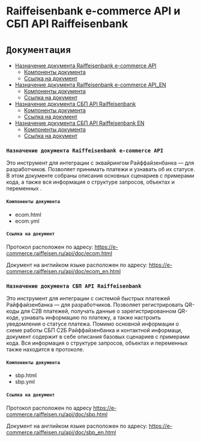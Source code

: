 # Raiffeisenbank e-commerce API и СБП API Raiffeisenbank

#  `Документация`

* [Назначение документа Raiffeisenbank e-commerce API](#Назначение-документа-Raiffeisenbank-e-commerce-API)
    * [Компоненты документа](#Компоненты-документа)
    * [Ссылка на документ](#Ссылка-на-документ)
* [Назначение документа Raiffeisenbank e-commerce API_EN](#Назначение-документа-Raiffeisenbank-e-commerce-API_EN)
    * [Компоненты документа](#Компоненты-документа)
    * [Ссылка на документ](#Ссылка-на-документ)
* [Назначение документа СБП API Raiffeisenbank](#Назначение-документа-СБП-API-Raiffeisenbank)
    * [Компоненты документа](#Компоненты-документа)
    * [Ссылка на документ](#Ссылка-на-документ)
* [Назначение документа СБП API Raiffeisenbank EN](#Назначение-документа-СБП-API-Raiffeisenbank_EN)
    * [Компоненты документа](#Компоненты-документа)
    * [Ссылка на документ](#Ссылка-на-документ)
    
### `Назначение документа Raiffeisenbank e-commerce API`    
Это инструмент для интеграции с эквайрингом Райффайзенбанка — для разработчиков. Позволяет принимать платежи и узнавать об их статусе. В этом документе собраны описания основных сценариев с примерами кода, а также вся информация о структуре запросов, объектах и переменных .

#### `Компоненты документа`
   * ecom.html
   * ecom.yml
   
#### `Ссылка на документ`
Протокол расположен по адресу: https://e-commerce.raiffeisen.ru/api/doc/ecom.html

Документ на английком языке расположен по адресу: https://e-commerce.raiffeisen.ru/api/doc/ecom_en.html


### `Назначение документа СБП API Raiffeisenbank` 

Это инструмент для интеграции с системой быстрых платежей Райффайзенбанка — для разработчиков. Позволяет регистрировать QR-коды для C2B платежей, получать данные о зарегистрированном  QR-коде, узнавать информацию по платежу, а также настроить уведомления о статусе платежа. Помимо основной информации о схеме работы СБП С2Б Райффайзенбанка и контактной информаци, документ содержит в себе описания базовых сценариев с примерами кода. Вся информация о структуре запросов, объектах и переменных также находится в протоколе.

#### `Компоненты документа`
   * sbp.html
   * sbp.yml
   
#### `Ссылка на документ`
Протокол расположен по адресу https://e-commerce.raiffeisen.ru/api/doc/sbp.html

Документ на английком языке расположен по адресу: https://e-commerce.raiffeisen.ru/api/doc/sbp_en.html